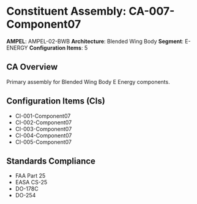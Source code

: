 # Constituent Assembly: CA-007-Component07

**AMPEL**: AMPEL-02-BWB
**Architecture**: Blended Wing Body
**Segment**: E-ENERGY
**Configuration Items**: 5

## CA Overview
Primary assembly for Blended Wing Body E Energy components.

## Configuration Items (CIs)
- CI-001-Component07
- CI-002-Component07
- CI-003-Component07
- CI-004-Component07
- CI-005-Component07

## Standards Compliance
- FAA Part 25
- EASA CS-25
- DO-178C
- DO-254
